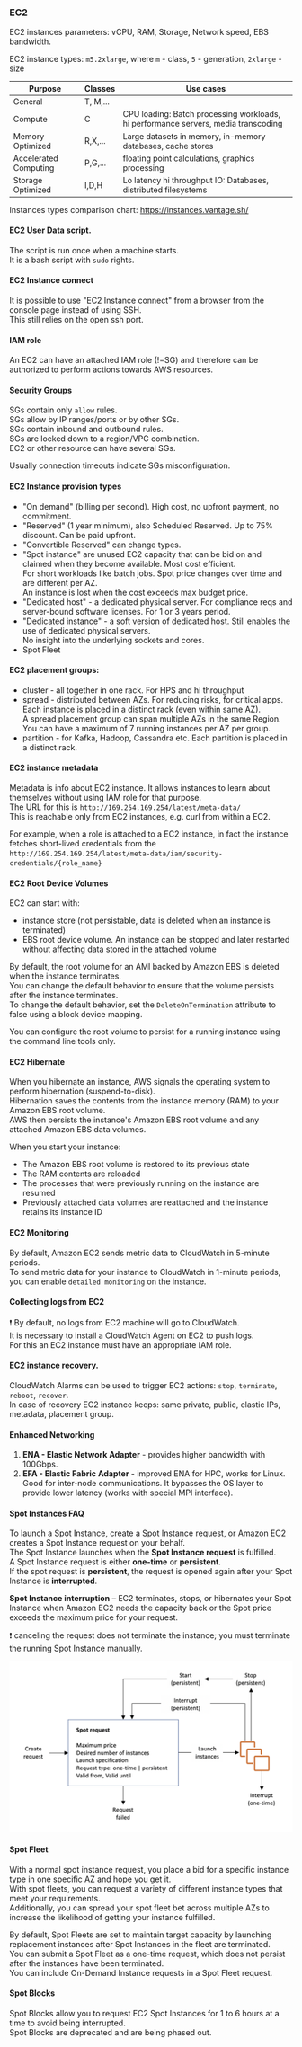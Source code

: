 ### EC2

EC2 instances parameters: vCPU, RAM, Storage, Network speed, EBS bandwidth.

EC2 instance types: `m5.2xlarge`, where `m` - class, `5` - generation, `2xlarge` - size

|Purpose|Classes|Use cases|
|--|--|--|
|General|T, M,...|
|Compute|C|CPU loading: Batch processing workloads, hi performance servers, media transcoding|
|Memory Optimized|R,X,...|Large datasets in memory, in-memory databases, cache stores|
|Accelerated Computing|P,G,...|floating point calculations, graphics processing|
|Storage Optimized|I,D,H|Lo latency hi throughput IO: Databases, distributed filesystems|

Instances types comparison chart: https://instances.vantage.sh/

#### EC2 User Data script.
The script is run once when a machine starts.\
It is a bash script with `sudo` rights.

#### EC2 Instance connect
It is possible to use "EC2 Instance connect" from a browser from the console page instead of using SSH.\
This still relies on the open ssh port.

#### IAM role
An EC2 can have an attached IAM role (!=SG) and therefore can be authorized to perform actions towards AWS resources.

#### Security Groups
SGs contain only `allow` rules.\
SGs allow by IP ranges/ports or by other SGs.\
SGs contain inbound and outbound rules.\
SGs are locked down to a region/VPC combination.\
EC2 or other resource can have several SGs.

Usually connection timeouts indicate SGs misconfiguration.

#### EC2 Instance provision types
* "On demand" (billing per second). High cost, no upfront payment, no commitment.
* "Reserved" (1 year minimum), also Scheduled Reserved. Up to 75% discount. Can be paid upfront.
* "Convertible Reserved" can change types.
* "Spot instance" are unused EC2 capacity that can be bid on and claimed when they become available. Most cost efficient.\
For short workloads like batch jobs. Spot price changes over time and are different per AZ.\
An instance is lost when the cost exceeds max budget price.
* "Dedicated host" - a dedicated physical server. For compliance reqs and server-bound software licenses. For 1 or 3 years period.
* "Dedicated instance" - a soft version of dedicated host. Still enables the use of dedicated physical servers.\
No insight into the underlying sockets and cores.
* Spot Fleet

#### EC2 placement groups:
* cluster - all together in one rack. For HPS and hi throughput
* spread - distributed between AZs. For reducing risks, for  critical apps.\
Each instance is placed in a distinct rack (even within same AZ).\
A spread placement group can span multiple AZs in the same Region.\
You can have a maximum of 7 running instances per AZ per group.
* partition - for Kafka, Hadoop, Cassandra etc. Each partition is placed in a distinct rack.

#### EC2 instance metadata
Metadata is info about EC2 instance.
It allows instances to learn about themselves without using IAM role for that purpose.\
The URL for this is `http://169.254.169.254/latest/meta-data/` \
This is reachable only from EC2 instances, e.g. curl from within a EC2.

For example, when a role is attached to a EC2 instance, in fact the instance fetches short-lived credentials from the `http://169.254.169.254/latest/meta-data/iam/security-credentials/{role_name}`

#### EC2 Root Device Volumes
EC2 can start with:
* instance store (not persistable, data is deleted when an instance is terminated)
* EBS root device volume. An instance can be stopped and later restarted without affecting data stored in the attached volume

By default, the root volume for an AMI backed by Amazon EBS is deleted when the instance terminates.\
You can change the default behavior to ensure that the volume persists after the instance terminates.\
To change the default behavior, set the `DeleteOnTermination` attribute to false using a block device mapping.

You can configure the root volume to persist for a running instance using the command line tools only.

#### EC2 Hibernate
When you hibernate an instance, AWS signals the operating system to perform hibernation (suspend-to-disk).\
Hibernation saves the contents from the instance memory (RAM) to your Amazon EBS root volume.\
AWS then persists the instance's Amazon EBS root volume and any attached Amazon EBS data volumes.

When you start your instance:
* The Amazon EBS root volume is restored to its previous state
* The RAM contents are reloaded
* The processes that were previously running on the instance are resumed
* Previously attached data volumes are reattached and the instance retains its instance ID

#### EC2 Monitoring
By default, Amazon EC2 sends metric data to CloudWatch in 5-minute periods.\
To send metric data for your instance to CloudWatch in 1-minute periods, you can enable `detailed monitoring` on the instance.

#### Collecting logs from EC2
:exclamation: By default, no logs from EC2 machine will go to CloudWatch.\
It is necessary to install a CloudWatch Agent on EC2 to push logs.\
For this an EC2 instance must have an appropriate IAM role.

#### EC2 instance recovery.
CloudWatch Alarms can be used to trigger EC2 actions: `stop`, `terminate`, `reboot`, `recover`.\
In case of recovery EC2 instance keeps: same private, public, elastic IPs, metadata, placement group.

#### Enhanced Networking
1. **ENA - Elastic Network Adapter** - provides higher bandwidth with 100Gbps.
2. **EFA - Elastic Fabric Adapter** - improved ENA for HPC, works for Linux.\
Good for inter-node communications. It bypasses the OS layer to provide lower latency (works with special MPI interface).  

#### Spot Instances FAQ
To launch a Spot Instance, create a Spot Instance request, or Amazon EC2 creates a Spot Instance request on your behalf.\
The Spot Instance launches when the **Spot Instance request** is fulfilled.\
A Spot Instance request is either **one-time** or **persistent**.\
If the spot request is **persistent**, the request is opened again after your Spot Instance is **interrupted**.

**Spot Instance interruption** – EC2 terminates, stops, or hibernates your Spot Instance when Amazon EC2 needs the capacity back or the Spot price exceeds the maximum price for your request.

:exclamation: canceling the request does not terminate the instance; you must terminate the running Spot Instance manually.

![](files/spot_lifecycle.png)

#### Spot Fleet 
With a normal spot instance request, you place a bid for a specific instance type in one specific AZ and hope you get it.\
With spot fleets, you can request a variety of different instance types that meet your requirements.\
Additionally, you can spread your spot fleet bet across multiple AZs to increase the likelihood of getting your instance fulfilled.

By default, Spot Fleets are set to maintain target capacity by launching replacement instances after Spot Instances in the fleet are terminated.\
You can submit a Spot Fleet as a one-time request, which does not persist after the instances have been terminated.\
You can include On-Demand Instance requests in a Spot Fleet request.

#### Spot Blocks
Spot Blocks allow you to request EC2 Spot Instances for 1 to 6 hours at a time to avoid being interrupted.\
Spot Blocks are deprecated and are being phased out.
